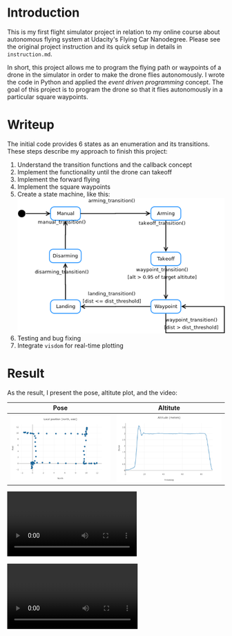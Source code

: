 # Introduction
This is my first flight simulator project in relation to my online course about autonomous flying system at Udacity's Flying Car Nanodegree. Please see the original project instruction and its quick setup in details in `instruction.md`.

In short, this project allows me to program the flying path or waypoints of a drone in the simulator in order to make the drone flies autonomously. I wrote the code in Python and applied the _event driven programming_ concept. The goal of this project is to program the drone so that it flies autonomously in a particular square waypoints.

# Writeup
The initial code provides 6 states as an enumeration and its transitions. These steps describe my approach to finish this project:

1. Understand the transition functions and the callback concept
2. Implement the functionality until the drone can takeoff
3. Implement the forward flying
4. Implement the square waypoints 
5. Create a state machine, like this:
![State Machine][sm_img]
6. Testing and bug fixing
7. Integrate `visdom` for real-time plotting

# Result
As the result, I present the pose, altitute plot, and the video:

| Pose | Altitute |
|:--:|:--:|
|![alt text][pose_img]|![alt text][alt_img]|

![Result video][res_vid]


<video style="width:60%" controls>
  <source src="./imgs/result.webm" type="video/webm">
Your browser does not support the video tag.
</video>

[//]: # (References)
[pose_img]: ./imgs/pose_plot.png
[alt_img]: ./imgs/alt_plot.png
[sm_img]: ./imgs/statemachine.png
[res_vid]: ./imgs/result.webm